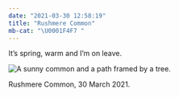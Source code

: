 ```yaml
---
date: "2021-03-30 12:58:19"
title: "Rushmere Common"
mb-cat: "\U0001F4F7 "
---
```


It’s spring, warm and I’m on leave.

![A sunny common and a path framed by a tree.](https://thisdaysportion.com/images/rushmere-1000.jpg "A sunny common and a path framed by a tree.")
<figcaption>Rushmere Common, 30 March 2021.</figcaption>
